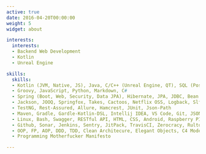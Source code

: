 ```yaml
---
active: true
date: 2016-04-20T00:00:00
weight: 5
widget: about

interests:
  interests:
  - Backend Web Development
  - Kotlin
  - Unreal Engine

skills:
  skills:
  - Kotlin (JVM, Native, JS), Java, C/C++ (Unreal Engine, QT), SQL (Postgres)
  - Groovy, JavaScript, Python, Markdown, C#
  - Spring (Boot, Web, Security, Data JPA), Hibernate, JPA, JDBC, Bean Validation
  - Jackson, JOOQ, Springfox, Takes, Cactoos, Netflix OSS, Logback, Slf4j
  - TestNG, Rest-Assured, Allure, Hamcrest, JUnit, Json-Path
  - Maven, Gradle, Gardle-Kotlin-DSL, Intellij IDEA, VS Code, Git, JSON, Microservices
  - Linux, Bash, Swagger, RESTful API, HTML, CSS, Android, Raspberry PI, RabbitMQ
  - Github, Sonar, Jenkins, Sentry, JitPack, TravisCI, Zerocracy, Rultor, Jekyll
  - OOP, FP, AOP, DDD, TDD, Clean Architecure, Elegant Objects, C4 Model, Google
  - Programming Motherfucker Manifesto

---
```

